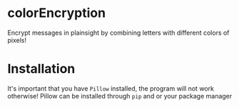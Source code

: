 # colorEncryption
Encrypt messages in plainsight by combining letters with different colors of pixels!


# Installation
It's important that you have `Pillow` installed, the program will not work otherwise! Pillow can be installed through `pip` and or your package manager
